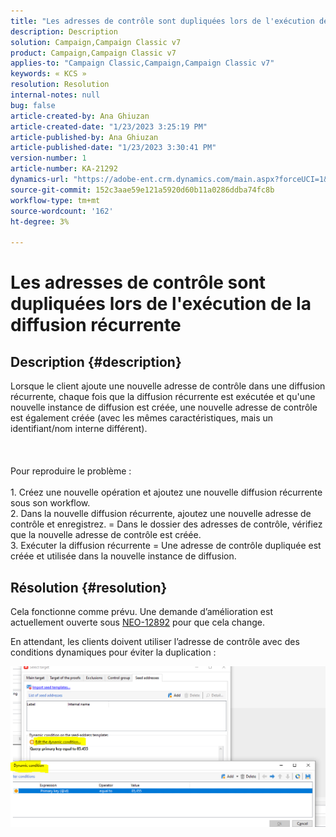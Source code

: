 ```yaml
---
title: "Les adresses de contrôle sont dupliquées lors de l'exécution de la diffusion récurrente"
description: Description
solution: Campaign,Campaign Classic v7
product: Campaign,Campaign Classic v7
applies-to: "Campaign Classic,Campaign,Campaign Classic v7"
keywords: « KCS »
resolution: Resolution
internal-notes: null
bug: false
article-created-by: Ana Ghiuzan
article-created-date: "1/23/2023 3:25:19 PM"
article-published-by: Ana Ghiuzan
article-published-date: "1/23/2023 3:30:41 PM"
version-number: 1
article-number: KA-21292
dynamics-url: "https://adobe-ent.crm.dynamics.com/main.aspx?forceUCI=1&pagetype=entityrecord&etn=knowledgearticle&id=04e5c81f-329b-ed11-aad1-6045bd006ce9"
source-git-commit: 152c3aae59e121a5920d60b11a0286ddba74fc8b
workflow-type: tm+mt
source-wordcount: '162'
ht-degree: 3%

---
```


# Les adresses de contrôle sont dupliquées lors de l&#39;exécution de la diffusion récurrente

## Description {#description}

Lorsque le client ajoute une nouvelle adresse de contrôle dans une diffusion récurrente, chaque fois que la diffusion récurrente est exécutée et qu&#39;une nouvelle instance de diffusion est créée, une nouvelle adresse de contrôle est également créée (avec les mêmes caractéristiques, mais un identifiant/nom interne différent). <br><br> <br><br>Pour reproduire le problème :<br><br>1. Créez une nouvelle opération et ajoutez une nouvelle diffusion récurrente sous son workflow.
<br>2. Dans la nouvelle diffusion récurrente, ajoutez une nouvelle adresse de contrôle et enregistrez. = Dans le dossier des adresses de contrôle, vérifiez que la nouvelle adresse de contrôle est créée.
<br>3. Exécuter la diffusion récurrente = Une adresse de contrôle dupliquée est créée et utilisée dans la nouvelle instance de diffusion.

## Résolution {#resolution}


Cela fonctionne comme prévu. Une demande d’amélioration est actuellement ouverte sous [NEO-12892](https://jira.corp.adobe.com/browse/NEO-12892) pour que cela change.

En attendant, les clients doivent utiliser l’adresse de contrôle avec des conditions dynamiques pour éviter la duplication :

![](assets/83cc65a7-329b-ed11-aad1-6045bd006ce9.png)
